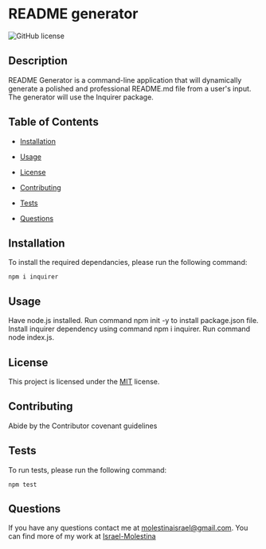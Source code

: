 
# README generator 

![GitHub license](https://img.shields.io/badge/License-MIT-green)

## Description

README Generator is a command-line application that will dynamically generate a polished and professional README.md file from a user's input. The generator will use the Inquirer package.

## Table of Contents

* [Installation](#Installation)

* [Usage](#Usage)  

* [License](#License)

* [Contributing](#Contributing)

* [Tests](#Tests)

* [Questions](#Questions)

## Installation

To install the required dependancies, please run the following command:

```
npm i inquirer 
```

## Usage

Have node.js installed. Run command npm init -y to install package.json file. Install inquirer dependency using command npm i inquirer. Run command node index.js. 

## License 

This project is licensed under the [MIT](https://spdx.org/licenses/MIT.html) license.

## Contributing

Abide by the Contributor covenant guidelines

## Tests

To run tests, please run the following command:

```
npm test
```

## Questions

If you have any questions contact me at molestinaisrael@gmail.com. You can find more of my work at [Israel-Molestina](https://github.com/Israel-Molestina)
